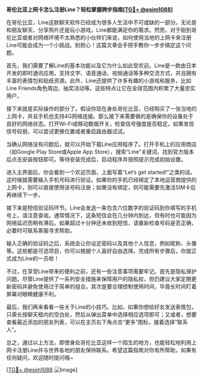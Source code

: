 **哥伦比亚上网卡怎么注册Line？轻松掌握跨步指南[[TG💪+ @esim1088](https://t.me/s/esim1088)]**

在哥伦比亚，Line这款聊天软件已经成为很多人生活中不可或缺的一部分。无论是和朋友聊天、分享照片还是玩小游戏，Line都能满足你的需求。然而，对于刚到哥伦比亚或者对网络环境不太熟悉的小伙伴们来说，如何使用当地的上网卡来注册Line可能会成为一个小挑战。别担心！这篇文章会手把手教你一步步搞定这个问题。

首先，我们需要了解Line的基本功能以及它为什么如此受欢迎。Line是一款由日本开发的即时通讯应用，支持文字、语音通话、视频通话等多种交流方式，并且拥有丰富的表情包和贴纸资源。此外，Line还提供了许多有趣的小游戏和服务，比如Line Friends角色周边、抽奖活动等。这些特点让它在全球范围内积累了大量忠实用户。

接下来就是实际操作的部分了。假设你现在身处哥伦比亚，已经购买了一张当地的上网卡，并且手机也支持4G网络连接。那么接下来需要做的是确保你的设备处于良好的网络状态。打开Wi-Fi或移动数据开关，检查信号强度是否稳定。如果发现信号较弱，可以尝试更换位置或者重启路由器试试。

当确认网络没有问题后，就可以开始下载Line应用程序了。打开手机上的应用商店（如Google Play Store或Apple App Store），搜索“Line”关键词，找到官方版本后点击安装按钮即可。等待安装完成后，启动程序并按照提示完成初始设置。

进入主界面后，你会看到一个欢迎页面，上面写着“Let’s get started!”之类的话。这时候就需要输入手机号码进行验证。如果你的手机已经绑定了本地运营商提供的上网卡，则可以直接使用该号码注册；如果没有绑定，则可能需要先激活SIM卡后再继续下一步。

接下来是短信验证码环节。Line会发送一条包含六位数字的验证码到你填写的手机号上，请注意查收。通常情况下，这条短信会在几分钟内到达，但有时也可能因为网络延迟而稍有滞后。如果超过十分钟还未收到短信，请重新检查号码是否正确，必要时可联系客服寻求帮助。

输入正确的验证码之后，系统会让你设定密码以及其他个人信息，例如昵称、头像等。这些都是可选项目，你可以根据个人喜好自由选择。完成所有步骤后，你就正式成为Line的一员啦！

不过，在享受Line带来的便利之前，还有一些注意事项需要牢记。首先是隐私保护问题。尽管Line提供了一系列安全措施来保障用户的隐私权，但仍建议大家定期更新密码并避免使用过于简单的组合。其次是要合理控制使用时间，毕竟长时间盯着屏幕对眼睛健康不利。

最后，我们再来看看一些关于Line的小技巧。比如，如果你想给好友发送表情包，只需长按聊天框内的空白处，然后从弹出菜单中选择相应选项即可；又或者，想要查看最近添加的朋友列表，可以在主页右下角点击“更多”图标，接着选择“联系人”。

总之，通过以上方法，即使身处哥伦比亚这样一个陌生的地方，也能轻松地利用上网卡注册Line并与世界各地的朋友保持联系。希望这篇指南对你有所帮助，如果有任何疑问，欢迎随时提问哦~

[[TG💪+ @esim1088](https://t.me/s/esim1088) ![Image](https://i.postimg.cc/4NQfJmqS/Snipaste-2025-05-13-00-14-12.png)]